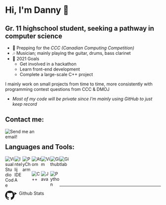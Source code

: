 # Hi, I'm Danny 👋
## Gr. 11 highschool student, seeking a pathway in computer science

- 🌱 Prepping for the _CCC (Canadian Computing Competition)_
- 🎶 Musician; mainly playing the guitar, drums, bass clarinet
- 🥅 2021 Goals
   - Get involved in a hackathon
   - Learn front-end development
   - Complete a large-scale C++ project

I mainly work on small projects from time to time, more consistently with programming contest questions from CCC & DMOJ
- *Most of my code will be private since I'm mainly using GitHub to just keep record*

## Contact me:
[<img align="left" alt="Send me an email!" width="120px" src="https://ssl.gstatic.com/ui/v1/icons/mail/rfr/logo_gmail_lockup_dark_1x_r2.png" />](mailto:hudanny295@gmail.com/)
      
<br />

## Languages and Tools:
[<img align="left" alt="Visual Studio Code" width="30px" src="https://upload.wikimedia.org/wikipedia/commons/thumb/9/9a/Visual_Studio_Code_1.35_icon.svg/2048px-Visual_Studio_Code_1.35_icon.svg.png" />](https://code.visualstudio.com/)
[<img align="left" alt="Intellij IDEA" width="26px" src="https://upload.wikimedia.org/wikipedia/commons/thumb/9/9c/IntelliJ_IDEA_Icon.svg/1024px-IntelliJ_IDEA_Icon.svg.png" />](https://www.jetbrains.com/idea/)
[<img align="left" alt="PyCharm" width="30px" src="https://upload.wikimedia.org/wikipedia/commons/thumb/1/1d/PyCharm_Icon.svg/1024px-PyCharm_Icon.svg.png" />](https://www.jetbrains.com/pycharm/)
[<img align="left" alt="Atom" width="30px" src="https://seeklogo.com/images/A/atom-logo-19BD90FF87-seeklogo.com.png" />](https://atom.io/)
[<img align="left" alt="Vim" width="30px" src="https://upload.wikimedia.org/wikipedia/commons/thumb/9/9f/Vimlogo.svg/1022px-Vimlogo.svg.png" />](https://www.vim.org/)
[<img align="left" alt="Github" width="30px" src="https://github.githubassets.com/images/modules/logos_page/GitHub-Mark.png" />](https://github.com)
[<img align="left" alt="Gitlab" width="30px" src="https://about.gitlab.com/images/press/logo/png/gitlab-icon-rgb.png" />](https://gitlab.com)

<br />
<br />

[<img align="left" alt="C++" width="30px" src="https://isocpp.org/assets/images/cpp_logo.png" />](https://isocpp.org/)
[<img align="left" alt="Java" width="30px" src="https://www.stackean.com/wp-content/uploads/2020/12/java.png" />](https://www.oracle.com/ca-en/java/technologies/)
[<img align="left" alt="Python" width="30px" src="https://upload.wikimedia.org/wikipedia/commons/thumb/c/c3/Python-logo-notext.svg/640px-Python-logo-notext.svg.png" />](https://www.python.org/)

<br />
<br />

---

<details>
   <summary> <img align="left" alt="Git" width="30px" src="https://raw.githubusercontent.com/github/explore/78df643247d429f6cc873026c0622819ad797942/topics/github/github.png" /> Github Stats </summary>  
   <br /> 
   <img align="left" alt="Danny's Github Stats" src="https://github-readme-stats.vercel.app/api?username=Danh295&show_icons=true&bg_color=000000&title_color=48AF40&text_color=C3C3C3&icon_color=4ABB41&border_radius=30" />
   <br />
   <br />
   <img align="left" alt="Danny's Top Languages" src="https://github-readme-stats.vercel.app/api/top-langs/?username=Danh295&show_icons=true&bg_color=000000&title_color=48AF40&text_color=C3C3C3&icon_color=4ABB41&border_radius=30" />

</details>
